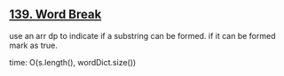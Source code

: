 ## [139. Word Break](https://leetcode.com/problems/word-break/description/)

use an arr dp to indicate if a substring can be formed. if it can be formed mark as true.

time: O(s.length(), wordDict.size())
